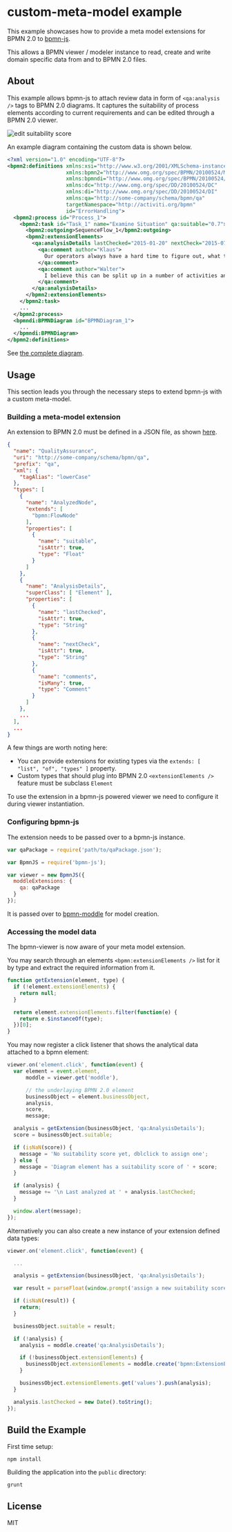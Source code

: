 # custom-meta-model example

This example showcases how to provide a meta model extensions for BPMN 2.0 to [bpmn-js](https://github.com/bpmn-io/bpmn-js).

This allows a BPMN viewer / modeler instance to read, create and write domain specific data from and to BPMN 2.0 files.


## About

This example allows bpmn-js to attach review data in form of `<qa:analysis />` tags to BPMN 2.0 diagrams.
It captures the suitability of process elements according to current requirements and can be edited through a BPMN 2.0 viewer.

![edit suitability score](https://github.com/bpmn-io/bpmn-js-examples/raw/main/custom-meta-model/resources/screenshot.png)

An example diagram containing the custom data is shown below.

```xml
<?xml version="1.0" encoding="UTF-8"?>
<bpmn2:definitions xmlns:xsi="http://www.w3.org/2001/XMLSchema-instance"
                   xmlns:bpmn2="http://www.omg.org/spec/BPMN/20100524/MODEL"
                   xmlns:bpmndi="http://www.omg.org/spec/BPMN/20100524/DI"
                   xmlns:dc="http://www.omg.org/spec/DD/20100524/DC"
                   xmlns:di="http://www.omg.org/spec/DD/20100524/DI"
                   xmlns:qa="http://some-company/schema/bpmn/qa"
                   targetNamespace="http://activiti.org/bpmn"
                   id="ErrorHandling">
  <bpmn2:process id="Process_1">
    <bpmn2:task id="Task_1" name="Examine Situation" qa:suitable="0.7">
      <bpmn2:outgoing>SequenceFlow_1</bpmn2:outgoing>
      <bpmn2:extensionElements>
        <qa:analysisDetails lastChecked="2015-01-20" nextCheck="2015-07-15">
          <qa:comment author="Klaus">
            Our operators always have a hard time to figure out, what they need to do here.
          </qa:comment>
          <qa:comment author="Walter">
            I believe this can be split up in a number of activities and partly automated.
          </qa:comment>
        </qa:analysisDetails>
      </bpmn2:extensionElements>
    </bpmn2:task>
    ...
  </bpmn2:process>
  <bpmndi:BPMNDiagram id="BPMNDiagram_1">
    ...
  </bpmndi:BPMNDiagram>
</bpmn2:definitions>
```

See [the complete diagram](https://github.com/bpmn-io/bpmn-js-examples/tree/main/custom-meta-model/resources/sample.bpmn).


## Usage

This section leads you through the necessary steps to extend bpmn-js with a custom meta-model.


### Building a meta-model extension

An extension to BPMN 2.0 must be defined in a JSON file, as shown [here](https://github.com/bpmn-io/bpmn-js-examples/tree/main/custom-meta-model/resources/qa.json).

```json
{
  "name": "QualityAssurance",
  "uri": "http://some-company/schema/bpmn/qa",
  "prefix": "qa",
  "xml": {
    "tagAlias": "lowerCase"
  },
  "types": [
    {
      "name": "AnalyzedNode",
      "extends": [
        "bpmn:FlowNode"
      ],
      "properties": [
        {
          "name": "suitable",
          "isAttr": true,
          "type": "Float"
        }
      ]
    },
    {
      "name": "AnalysisDetails",
      "superClass": [ "Element" ],
      "properties": [
        {
          "name": "lastChecked",
          "isAttr": true,
          "type": "String"
        },
        {
          "name": "nextCheck",
          "isAttr": true,
          "type": "String"
        },
        {
          "name": "comments",
          "isMany": true,
          "type": "Comment"
        }
      ]
    },
    ...
  ],
  ...
}
```

A few things are worth noting here:

* You can provide extensions for existing types via the `extends: [ "list", "of", "types" ]` property.
* Custom types that should plug into BPMN 2.0 `<extensionElements />` feature must be subclass `Element`

To use the extension in a bpmn-js powered viewer we need to configure it during viewer instantiation.


### Configuring bpmn-js

The extension needs to be passed over to a bpmn-js instance.

```javascript
var qaPackage = require('path/to/qaPackage.json');

var BpmnJS = require('bpmn-js');

var viewer = new BpmnJS({
  moddleExtensions: {
    qa: qaPackage
  }
});
```

It is passed over to [bpmn-moddle](https://github.com/bpmn-io/bpmn-moddle) for model creation.


### Accessing the model data

The bpmn-viewer is now aware of your meta model extension.

You may search through an elements `<bpmn:extensionElements />` list for it by type and
extract the required information from it.

```javascript
function getExtension(element, type) {
  if (!element.extensionElements) {
    return null;
  }

  return element.extensionElements.filter(function(e) {
    return e.$instanceOf(type);
  })[0];
}
```

You may now register a click listener that shows the analytical data attached to a bpmn element:

```javascript
viewer.on('element.click', function(event) {
  var element = event.element,
      moddle = viewer.get('moddle'),

      // the underlaying BPMN 2.0 element
      businessObject = element.businessObject,
      analysis,
      score,
      message;

  analysis = getExtension(businessObject, 'qa:AnalysisDetails');
  score = businessObject.suitable;

  if (isNaN(score)) {
    message = 'No suitability score yet, dblclick to assign one';
  } else {
    message = 'Diagram element has a suitability score of ' + score;
  }

  if (analysis) {
    message += '\n Last analyzed at ' + analysis.lastChecked;
  }

  window.alert(message);
});
```

Alternatively you can also create a new instance of your extension defined data types:

```javascript
viewer.on('element.click', function(event) {

  ...

  analysis = getExtension(businessObject, 'qa:AnalysisDetails');

  var result = parseFloat(window.prompt('assign a new suitability score to ' + businessObject.id), 10);

  if (isNaN(result)) {
    return;
  }

  businessObject.suitable = result;

  if (!analysis) {
    analysis = moddle.create('qa:AnalysisDetails');

    if (!businessObject.extensionElements) {
      businessObject.extensionElements = moddle.create('bpmn:ExtensionElements');
    }

    businessObject.extensionElements.get('values').push(analysis);
  }

  analysis.lastChecked = new Date().toString();
});
```


## Build the Example

First time setup:

```
npm install
```

Building the application into the `public` directory:

```
grunt
```


## License

MIT